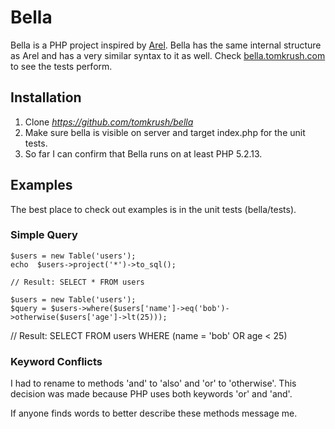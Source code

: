# Bella

Bella is a PHP project inspired by [Arel](http://github.com/rails/arel). Bella has the same internal structure as Arel and has a very similar syntax to it as well. Check [bella.tomkrush.com](http://bella.tomkrush.com) to see the tests perform.

## Installation

1. Clone *https://github.com/tomkrush/bella*
2. Make sure bella is visible on server and target index.php for the unit tests.
3. So far I can confirm that Bella runs on at least PHP 5.2.13.

## Examples

The best place to check out examples is in the unit tests (bella/tests).

### Simple Query

	$users = new Table('users');
	echo  $users->project('*')->to_sql();

	// Result: SELECT * FROM users

	$users = new Table('users');
	$query = $users->where($users['name']->eq('bob')->otherwise($users['age']->lt(25)));

// Result: SELECT FROM users WHERE (name = 'bob' OR age < 25)

### Keyword Conflicts

I had to rename to methods 'and' to 'also' and 'or' to 'otherwise'. This decision was made because PHP uses both keywords 'or' and 'and'.

If anyone finds words to better describe these methods message me.